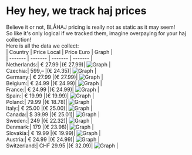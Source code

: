 # Hey hey, we track haj prices  
Believe it or not, BLÅHAJ pricing is really not as static as it may seem!  
So like it's only logical if we tracked them, imagine overpaying for your haj collection!  
Here is all the data we collect:  
| Country | Price Local | Price Euro | Graph |  
| ------- | ------- | ------- | ------- |  
Netherlands:|        € 27.99     |(€ 27.99)| ![Graph](graphs/graphNetherlands.png) |  
Czechia:|              599,–     |(€ 24.35)| ![Graph](graphs/graphCzechia.png) |  
Germany:|            € 27.99     |(€ 27.99)| ![Graph](graphs/graphGermany.png) |  
Belgium:|            € 24.99     |(€ 24.99)| ![Graph](graphs/graphBelgium.png) |  
France:|             € 24.99     |(€ 24.99)| ![Graph](graphs/graphFrance.png) |  
Spain:|              € 19.99     |(€ 19.99)| ![Graph](graphs/graphSpain.png) |  
Poland:|               79.99     |(€ 18.78)| ![Graph](graphs/graphPoland.png) |  
Italy:|              € 25.00     |(€ 25.00)| ![Graph](graphs/graphItaly.png) |  
Canada:|             $ 39.99     |(€ 25.01)| ![Graph](graphs/graphCanada.png) |  
Sweden:|               249       |(€ 22.32)| ![Graph](graphs/graphSweden.png) |  
Denmark:|              179       |(€ 23.98)| ![Graph](graphs/graphDenmark.png) |  
Slovakia:|           € 19.99     |(€ 19.99)| ![Graph](graphs/graphSlovakia.png) |  
Austria:|            € 24.99     |(€ 24.99)| ![Graph](graphs/graphAustria.png) |  
Switzerland:|      CHF 29.95     |(€ 32.09)| ![Graph](graphs/graphSwitzerland.png) |  
